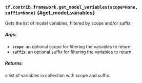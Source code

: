 ### `tf.contrib.framework.get_model_variables(scope=None, suffix=None)` {#get_model_variables}

Gets the list of model variables, filtered by scope and/or suffix.

##### Args:


*  <b>`scope`</b>: an optional scope for filtering the variables to return.
*  <b>`suffix`</b>: an optional suffix for filtering the variables to return.

##### Returns:

  a list of variables in collection with scope and suffix.

